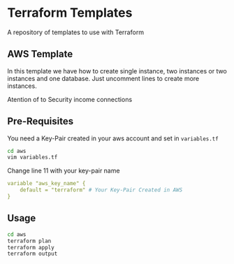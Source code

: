 # Terraform Templates

A repository of templates to use with Terraform

## AWS Template

In this template we have how to create single instance, two instances or two instances and one database. Just uncomment lines to create more instances.

Atention of to Security income connections

## Pre-Requisites

You need a Key-Pair created in your aws account and set in `variables.tf`

```bash
cd aws
vim variables.tf
```

Change line 11 with your key-pair name

```yaml
variable "aws_key_name" {
    default = "terraform" # Your Key-Pair Created in AWS
}
```

## Usage

```bash
cd aws
terraform plan
terraform apply
terraform output
```
